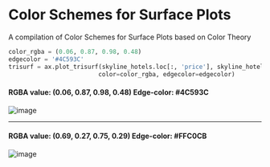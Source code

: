 # Color Schemes for Surface Plots
A compilation of Color Schemes for Surface Plots based on Color Theory

```python
color_rgba = (0.06, 0.87, 0.98, 0.48) 
edgecolor = '#4C593C'
trisurf = ax.plot_trisurf(skyline_hotels.loc[:, 'price'], skyline_hotels.loc[:, 'distance_to_destination'], skyline_hotels.loc[:, 'rating'],
                         color=color_rgba, edgecolor=edgecolor)
```

#### RGBA value: (0.06, 0.87, 0.98, 0.48)  Edge-color: #4C593C
![image](https://github.com/structured-query-language/structured-query-language.github.io/assets/121721444/e21a174f-d8d9-4197-af9e-2bc75aa17e49)

-----

#### RGBA value: (0.69, 0.27, 0.75, 0.29)  Edge-color: #FFC0CB
![image](https://github.com/structured-query-language/structured-query-language.github.io/assets/121721444/226b898f-efeb-40bc-b098-9363be43d651)
